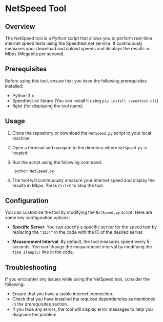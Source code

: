 # NetSpeed Tool

## Overview

The NetSpeed tool is a Python script that allows you to perform real-time internet speed tests using the Speedtest.net service. It continuously measures your download and upload speeds and displays the results in Mbps (Megabits per second).

## Prerequisites

Before using this tool, ensure that you have the following prerequisites installed:

- Python 3.x
- Speedtest-cli library (You can install it using `pip install speedtest-cli`)
- figlet (for displaying the tool name)

## Usage

1. Clone the repository or download the `NetSpeed.py` script to your local machine.

2. Open a terminal and navigate to the directory where `NetSpeed.py` is located.

3. Run the script using the following command:

        python NetSpeed.py

4. The tool will continuously measure your internet speed and display the results in Mbps. Press `Ctrl+C` to stop the tool.

## Configuration

You can customize the tool by modifying the `NetSpeed.py` script. Here are some key configuration options:

- **Specific Server**: You can specify a specific server for the speed test by replacing the `"1234"` in the code with the ID of the desired server.

- **Measurement Interval**: By default, the tool measures speed every 5 seconds. You can change the measurement interval by modifying the `time.sleep(5)` line in the code.

## Troubleshooting

If you encounter any issues while using the NetSpeed tool, consider the following:

- Ensure that you have a stable internet connection.
- Check that you have installed the required dependencies as mentioned in the prerequisites section.
- If you face any errors, the tool will display error messages to help you diagnose the problem.

